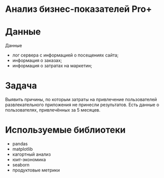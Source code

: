 # Анализ бизнес-показателей  Pro+
# Данные
Данные
- лог сервера с информацией о посещениях сайта;
- информация о заказах;
- информация о затратах на маркетин;
# Задача
Выявить причины, по которым затраты на привлечение пользователей развлекательного приложения не принесли результатов. Есть данные о пользователях, привлечённых за 5 месяцев.
# Используемые библиотеки
- pandas
- matplotlib
- кагортный анализ 
- юит-экономика
- seaborn 
- продуктовые метрики
